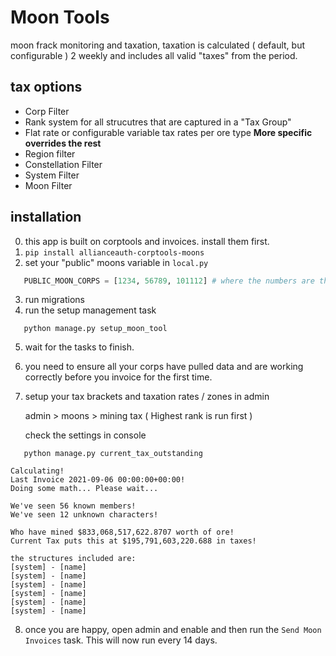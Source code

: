 # Moon Tools

moon frack monitoring and taxation, taxation is calculated ( default, but configurable ) 2 weekly and includes all valid "taxes" from the period.

## tax options 
 - Corp Filter
 - Rank system for all strucutres that are captured in a "Tax Group"
 - Flat rate or configurable variable tax rates per ore type
 **More specific overrides the rest**
 - Region filter
 - Constellation Filter
 - System Filter
 - Moon Filter

## installation
 0. this app is built on corptools and invoices. install them first.
 1. `pip install allianceauth-corptools-moons`
 2. set your "public" moons variable in `local.py`
 ```python
    PUBLIC_MOON_CORPS = [1234, 56789, 101112] # where the numbers are the corp ids
 ```
 3. run migrations
 4. run the setup management task 
 ```
    python manage.py setup_moon_tool
 ```
 5. wait for the tasks to finish.
 6. you need to ensure all your corps have pulled data and are working correctly before you invoice for the first time.
 7. setup your tax brackets and taxation rates / zones in admin
    
    admin > moons > mining tax ( Highest rank is run first )

    check the settings in console

 ```
    python manage.py current_tax_outstanding
 ```

   
 ```
Calculating!
Last Invoice 2021-09-06 00:00:00+00:00!
Doing some math... Please wait...

We've seen 56 known members!
We've seen 12 unknown characters!

Who have mined $833,068,517,622.8707 worth of ore!
Current Tax puts this at $195,791,603,220.688 in taxes!

the structures included are:
 [system] - [name]
 [system] - [name]
 [system] - [name]
 [system] - [name]
 [system] - [name]
 [system] - [name]
```
 8. once you are happy, open admin and enable and then run the `Send Moon Invoices` task. This will now run every 14 days.
